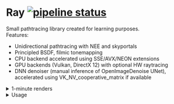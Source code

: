 # Ray [![pipeline status](https://gitlab.com/sergcpp/Ray/badges/master/pipeline.svg)](https://gitlab.com/sergcpp/Ray/-/commits/master)

Small pathtracing library created for learning purposes. \
Features:

- Unidirectional pathtracing with NEE and skyportals
- Principled BSDF, filmic tonemapping
- CPU backend accelerated using SSE/AVX/NEON extensions
- GPU backends (Vulkan, DirectX 12) with optional HW raytracing
- DNN denoiser (manual inference of OpenImageDenoise UNet), accelerated using VK_NV_cooperative_matrix if available

<details>
  <summary>1-minute renders</summary>

  - Rendered with: <https://github.com/sergcpp/RayDemo>
  - Links to the original scenes:  \
    https://benedikt-bitterli.me/resources/  \
    https://www.blender.org/download/demo-files/  \
    https://www.intel.com/content/www/us/en/developer/topic-technology/graphics-research/samples.html  \
    https://developer.nvidia.com/orca/amazon-lumberyard-bistro \
    https://wirewheelsclub.com/models/1965-ford-mustang-fastback \
    https://evermotion.org/shop/show_product/scene-1-ai43-archinteriors-for-blender/14564

  <div>
    <div float="left" >
      <img src="images/scene7.jpg" width="46.95%" />
      <img src="images/scene8.jpg" width="42.45%" />
    </div>
    <div float="left" >
      <img src="images/scene3.jpg" width="26.55%" />
      <img src="images/scene4.jpg" width="62.9%" />
    </div>
    <div float="left" >
      <img src="images/scene6.jpg" width="47.0%" />
      <img src="images/scene5.jpg" width="42.4%" />
    </div>
    <div float="left" >
      <img src="images/scene1.jpg" width="44.1%" />
      <img src="images/scene2.jpg" width="45.35%" />
    </div>
  </div>
</details>

<details>
  <summary>Usage</summary>

  ## Installation
The intended use is to add it as a submodule to an existing project:

```console
git submodule add https://github.com/sergcpp/Ray.git
```

Then in CMakeLists.txt file:

```cmake
add_subdirectory(Ray)
```

But also standalone samples can be compiled and run:

### Windows

```console
git clone https://github.com/sergcpp/Ray.git
cd Ray
mkdir build && cd build/
cmake ..
msbuild ALL_BUILD.vcxproj /p:Configuration=Release
```

### Linux/MacOS

```console
git clone https://github.com/sergcpp/Ray.git
cd Ray
mkdir build && cd build/
cmake .. -DCMAKE_BUILD_TYPE=Release && make
```

## Usage

### Image rendering

```c++
#include <Ray/Ray.h>

int main() {
    const int IMG_W = 256, IMG_H = 256;
    const int SAMPLE_COUNT = 64;

    // Initial frame resolution, can be changed later
    Ray::settings_t s;
    s.w = IMG_W;
    s.h = IMG_H;

    // Additional Ray::eRendererType parameter can be passed (Vulkan GPU renderer created by default)
    Ray::RendererBase *renderer = Ray::CreateRenderer(s, &Ray::g_stdout_log);

    // Each renderer has its own storage implementation (RAM, GPU-RAM),
    // so renderer itself should create scene object
    Ray::SceneBase *scene = renderer->CreateScene();

    // Setup environment
    Ray::environment_desc_t env_desc;
    env_desc.env_col[0] = env_desc.env_col[1] = env_desc.env_col[2] = 0.0f;
    scene->SetEnvironment(env_desc);

    // Add diffuse material
    Ray::shading_node_desc_t mat_desc1;
    mat_desc1.type = Ray::eShadingNode::Diffuse;

    const Ray::MaterialHandle mat1 = scene->AddMaterial(mat_desc1);

    // Add emissive materials
    Ray::shading_node_desc_t mat_desc2;
    mat_desc2.type = Ray::eShadingNode::Emissive;
    mat_desc2.strength = 4.0f;
    mat_desc2.base_color[0] = 1.0f;
    mat_desc2.base_color[1] = 0.0f;
    mat_desc2.base_color[2] = 0.0f;
    mat_desc2.multiple_importance = true; // Use NEE for this lightsource

    const Ray::MaterialHandle mat2 = scene->AddMaterial(mat_desc2);

    mat_desc2.base_color[0] = 0.0f;
    mat_desc2.base_color[1] = 1.0f;
    const Ray::MaterialHandle mat3 = scene->AddMaterial(mat_desc2);

    mat_desc2.base_color[1] = 0.0f;
    mat_desc2.base_color[2] = 1.0f;
    const Ray::MaterialHandle mat4 = scene->AddMaterial(mat_desc2);

    // Setup test mesh
    // Attribute layout is controlled by Ray::eVertexLayout enums
    // Is this example(PxyzNxyzTuv): position(3 floats), normal(3 floats), tex_coord(2 floats)
    // clang-format off
    const float attrs[] = { -1.0f, 0.0f, -1.0f,     0.0f, 1.0f, 0.0f,   1.0f, 0.0f,
                            1.0f, 0.0f, -1.0f,      0.0f, 1.0f, 0.0f,   0.0f, 0.0f,
                            1.0f, 0.0f, 1.0f,       0.0f, 1.0f, 0.0f,   0.0f, 1.0f,
                            -1.0f, 0.0f, 1.0f,      0.0f, 1.0f, 0.0f,   1.0f, 1.0f,

                            -1.0f, 0.5f, -1.0f,     0.0f, 1.0f, 0.0f,   1.0f, 1.0f,
                            -0.33f, 0.5f, -1.0f,    0.0f, 1.0f, 0.0f,   1.0f, 1.0f,
                            -0.33f, 0.0f, -1.0f,    0.0f, 1.0f, 0.0f,   1.0f, 1.0f,
                            0.33f, 0.5f, -1.0f,     0.0f, 1.0f, 0.0f,   0.0f, 0.0f,
                            0.33f, 0.0f, -1.0f,     0.0f, 1.0f, 0.0f,   0.0f, 0.0f,
                            1.0f, 0.5f, -1.0f,      0.0f, 1.0f, 0.0f,   0.0f, 0.0f };
    const uint32_t indices[] = { 0, 2, 1, 0, 3, 2,
                                 0, 5, 4, 6, 5, 0,
                                 5, 6, 7, 7, 6, 8,
                                 7, 8, 9, 8, 1, 9 };
    // clang-format on

    Ray::mesh_desc_t mesh_desc;
    mesh_desc.prim_type = Ray::ePrimType::TriangleList;
    mesh_desc.layout = Ray::eVertexLayout::PxyzNxyzTuv;
    mesh_desc.vtx_attrs = attrs;
    mesh_desc.vtx_indices = indices;

    // Setup material groups
    const Ray::mat_group_desc_t groups[] = {
        {mat1, 0, 6},
        {mat2, 6, 6},
        {mat3, 12, 6},
        {mat4, 18, 6},
    };
    mesh_desc.groups = groups;

    Ray::MeshHandle mesh1 = scene->AddMesh(mesh_desc);

    // Instantiate mesh
    const float xform[] = {1.0f, 0.0f, 0.0f, 0.0f, //
                           0.0f, 1.0f, 0.0f, 0.0f, //
                           0.0f, 0.0f, 1.0f, 0.0f, //
                           0.0f, 0.0f, 0.0f, 1.0f};
    scene->AddMeshInstance(mesh1, xform);

    // Add camera
    const float view_origin[] = {2.0f, 2.0f, 2.0f};
    const float view_dir[] = {-0.577f, -0.577f, -0.577f};

    Ray::camera_desc_t cam_desc;
    cam_desc.type = Ray::eCamType::Persp;
    memcpy(&cam_desc.origin[0], &view_origin[0], 3 * sizeof(float));
    memcpy(&cam_desc.fwd[0], &view_dir[0], 3 * sizeof(float));
    cam_desc.fov = 45.0f;
    cam_desc.gamma = 2.2f;

    const Ray::CameraHandle cam = scene->AddCamera(cam_desc);
    scene->set_current_cam(cam);

    scene->Finalize();

    // Create region contex for frame, setup to use whole frame
    auto region = Ray::RegionContext{{0, 0, IMG_W, IMG_H}};

    // Render image
    for (int i = 0; i < SAMPLE_COUNT; i++) {
        // Each call performs one iteration, blocks until finished
        renderer->RenderScene(scene, region);
        printf("Renderered %i samples\n", i);
    }
    printf("Done\n");

    // Get rendered image pixels in 32-bit floating point RGBA format
    const Ray::color_data_rgba_t pixels = renderer->get_pixels_ref();

    for (int y = 0; y < IMG_H; y++) {
        for (int x = 0; x < IMG_W; x++) {
            int i = y * pixels.pitch + x;
            const Ray::color_rgba_t &p = pixels.ptr[i];

            float red = p.v[0];
            float green = p.v[1];
            float blue = p.v[2];
            float alpha = p.v[3];

            // ...
            // Save pixels or convert to desired format
            // ...
        }
    }

    delete scene;
    delete renderer;
}
```

![Screenshot](images/img1.jpg)

### Multithreading

With CPU backends it is safe to call RenderScene from different threads for non-overlaping image regions:

```c++
...
    if (Ray::RendererSupportsMultithreading(renderer->type())) {
        // Split image into 4 regions
        Ray::RegionContext regions[] = { Ray::RegionContext{ { 0,       0,       IMG_W/2, IMG_H/2 } },
                                         Ray::RegionContext{ { IMG_W/2, 0,       IMG_W/2, IMG_H/2 } },
                                         Ray::RegionContext{ { 0,       IMG_H/2, IMG_W/2, IMG_H/2 } },
                                         Ray::RegionContext{ { IMG_W/2, IMG_H/2, IMG_W/2, IMG_H/2 } } };

        #pragma omp parallel for
        for (int i = 0; i < 4; i++) {
            for (int j = 0; j < SAMPLE_COUNT; j++) {
                renderer->RenderScene(scene, regions[i]);
            }
        }
    }
...
```

### Denoising

The image can be denoised either with UNet (slower) of NLM filter (faster).

```c++
...
  if (EnableHighQualityDenoising) {
      // Initialize neural denoiser
      Ray::unet_filter_properties_t unet_props;
      renderer->InitUNetFilter(true, unet_props);

      for (int pass = 0; pass < unet_props.pass_count; ++pass) {
          renderer->DenoiseImage(pass, region);
      }
  } else {
      // Run simple NLM filter
      renderer->DenoiseImage(region);
  }
...
```

See [samples](samples) folder for more.
</details>



